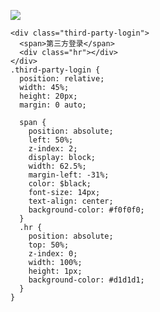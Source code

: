 ![](http://upload-images.jianshu.io/upload_images/3317226-40e24399af4bd4f6.png?imageMogr2/auto-orient/strip%7CimageView2/2/w/1240)

```
<div class="third-party-login">
  <span>第三方登录</span>
  <div class="hr"></div>
</div>
.third-party-login {
  position: relative;
  width: 45%;
  height: 20px;
  margin: 0 auto;

  span {
    position: absolute;
    left: 50%;
    z-index: 2;
    display: block;
    width: 62.5%;
    margin-left: -31%;
    color: $black;
    font-size: 14px;
    text-align: center;
    background-color: #f0f0f0;
  }
  .hr {
    position: absolute;
    top: 50%;
    z-index: 0;
    width: 100%;
    height: 1px;
    background-color: #d1d1d1;
  }
}
```
